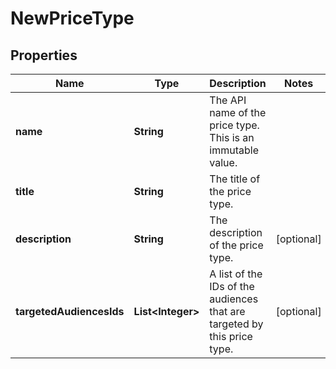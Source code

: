 

# NewPriceType

## Properties

Name | Type | Description | Notes
------------ | ------------- | ------------- | -------------
**name** | **String** | The API name of the price type. This is an immutable value. | 
**title** | **String** | The title of the price type. | 
**description** | **String** | The description of the price type. |  [optional]
**targetedAudiencesIds** | **List&lt;Integer&gt;** | A list of the IDs of the audiences that are targeted by this price type. |  [optional]



